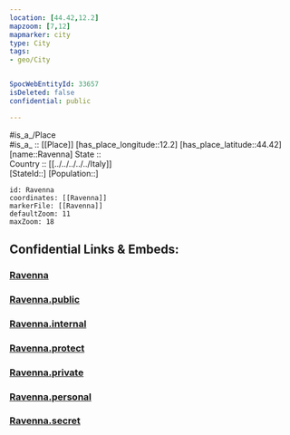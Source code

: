 ```yaml
---
location: [44.42,12.2] 
mapzoom: [7,12] 
mapmarker: city 
type: City
tags:
- geo/City


SpocWebEntityId: 33657
isDeleted: false
confidential: public

---
```

#is_a_/Place  
#is_a_ :: [[Place]] 
[has_place_longitude::12.2] 
[has_place_latitude::44.42] 
[name::Ravenna] 
State ::  
Country :: [[../../../../../Italy]]  
[StateId::] 
[Population::] 



```leaflet
id: Ravenna
coordinates: [[Ravenna]] 
markerFile: [[Ravenna]] 
defaultZoom: 11 
maxZoom: 18
```


## Confidential Links & Embeds: 

### [Ravenna](/_Standards/Earth/Continent/Europe/Europe~South/Italy/regions~Italy/Emilia-Romagna/Ravenna.Province/City/Ravenna.md) 

### [Ravenna.public](/_public/Earth/Continent/Europe/Europe~South/Italy/regions~Italy/Emilia-Romagna/Ravenna.Province/City/Ravenna.public.md) 

### [Ravenna.internal](/_internal/Earth/Continent/Europe/Europe~South/Italy/regions~Italy/Emilia-Romagna/Ravenna.Province/City/Ravenna.internal.md) 

### [Ravenna.protect](/_protect/Earth/Continent/Europe/Europe~South/Italy/regions~Italy/Emilia-Romagna/Ravenna.Province/City/Ravenna.protect.md) 

### [Ravenna.private](/_private/Earth/Continent/Europe/Europe~South/Italy/regions~Italy/Emilia-Romagna/Ravenna.Province/City/Ravenna.private.md) 

### [Ravenna.personal](/_personal/Earth/Continent/Europe/Europe~South/Italy/regions~Italy/Emilia-Romagna/Ravenna.Province/City/Ravenna.personal.md) 

### [Ravenna.secret](/_secret/Earth/Continent/Europe/Europe~South/Italy/regions~Italy/Emilia-Romagna/Ravenna.Province/City/Ravenna.secret.md)

